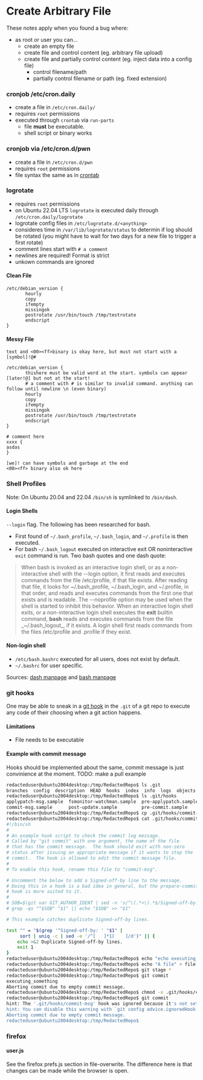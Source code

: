# Create Arbitrary File
These notes apply when you found a bug where:
* as root or user you can...
	* create an empty file
	* create file and control content (eg. arbitrary file upload)
	* create file and partially control content (eg. inject data into a config file)
		* control filename/path
		* partially control filename or path (eg. fixed extension)


### cronjob /etc/cron.daily
* create a file in `/etc/cron.daily/`
* requires `root` permissions
* executed through `crontab` via `run-parts`
	* file **must** be executable.
	* shell script or binary works

### cronjob via /etc/cron.d/pwn
* create a file in `/etc/cron.d/pwn`
* requires `root` permissions
* file syntax the same as in [crontab](../file-append/README.md#crontab)

### logrotate
* requires `root` permissions
* on Ubuntu 22.04 LTS `logrotate` is executed daily through `/etc/cron.daily/logrotate`
* logrotate config files in `/etc/logrotate.d/<anything>`
* consideres time in `/var/lib/logrotate/status` to determin if log should be rotated (you might have to wait for two days for a new file to trigger a first rotate)
* comment lines start with `# a comment`
* newlines are required! Format is strict
* unkown commands are ignored

#### Clean File
```
/etc/debian_version {
       hourly
       copy
       ifempty
       missingok 
       postrotate /usr/bin/touch /tmp/testrotate 
       endscript
}
```

#### Messy File
```
text and <00><ff>binary is okay here, but must not start with a [symbol]!@#

/etc/debian_version {
       thishere must be valid word at the start. symbols can appear [later!@] but not at the start!
       # a comment with # is similar to invalid command. anything can follow until newline \n (even binary)
       hourly
       copy
       ifempty
       missingok 
       postrotate /usr/bin/touch /tmp/testrotate 
       endscript
}

# comment here
xxxx {
asdas
}

[we]! can have symbols and garbage at the end
<00><ff> binary also ok here
```
### Shell Profiles
Note: On Ubuntu 20.04 and 22.04 `/bin/sh` is symlinked to `/bin/dash`. 
#### Login Shells
`--login` flag. 
The following has been researched for bash. 
* First found of `~/.bash_profile`, `~/.bash_login`, and `~/.profile` is then executed.
* For bash `~/.bash_logout` executed on interactive exit OR noninteractive `exit` command is run.
Two bash quotes and one dash quote: 
> When bash is invoked as an interactive login shell, or as a non-interactive shell with the --login option, it first reads and executes commands from the file /etc/profile, if that file exists.  After reading that file, it looks for ~/.bash_profile, ~/.bash_login, and ~/.profile, in that order, and reads and executes commands from the first one that exists and is readable.  The --noprofile option may be used when the shell is started to inhibit this behavior.
> When an interactive login shell exits, or a non-interactive login shell executes the **exit** builtin command, **bash** reads and executes commands from the file _~/.bash_logout_, if it exists.
> A login shell first reads commands from the files /etc/profile and .profile if they exist.
#### Non-login shell
* `/etc/bash.bashrc` executed for all users, does not exist by default. 
* `~/.bashrc` for user specific.  

Sources: [dash manpage](https://manned.org/dash) and [bash manpage](https://manned.org/bash)

### git hooks
One may be able to sneak in a [git hook](https://git-scm.com/book/en/v2/Customizing-Git-Git-Hooks#_git_hooks) in the `.git` of a git repo to execute any code of their choosing when a git action happens.
#### Limitations
* File needs to be executable
#### Example with commit message
Hooks should be implemented about the same, commit message is just convinience at the moment. TODO: make a pull example
```bash
redacteduser@ubuntu2004desktop:/tmp/RedactedRepo$ ls .git
branches  config  description  HEAD  hooks  index  info  logs  objects  packed-refs  refs
redacteduser@ubuntu2004desktop:/tmp/RedactedRepo$ ls .git/hooks
applypatch-msg.sample  fsmonitor-watchman.sample  pre-applypatch.sample  pre-merge-commit.sample    pre-push.sample    pre-receive.sample
commit-msg.sample      post-update.sample         pre-commit.sample      prepare-commit-msg.sample  pre-rebase.sample  update.sample
redacteduser@ubuntu2004desktop:/tmp/RedactedRepo$ cp .git/hooks/commit-msg.sample .git/hooks/commit-msg
redacteduser@ubuntu2004desktop:/tmp/RedactedRepo$ cat .git/hooks/commit-msg
#!/bin/sh
#
# An example hook script to check the commit log message.
# Called by "git commit" with one argument, the name of the file
# that has the commit message.  The hook should exit with non-zero
# status after issuing an appropriate message if it wants to stop the
# commit.  The hook is allowed to edit the commit message file.
#
# To enable this hook, rename this file to "commit-msg".

# Uncomment the below to add a Signed-off-by line to the message.
# Doing this in a hook is a bad idea in general, but the prepare-commit-msg
# hook is more suited to it.
#
# SOB=$(git var GIT_AUTHOR_IDENT | sed -n 's/^\(.*>\).*$/Signed-off-by: \1/p')
# grep -qs "^$SOB" "$1" || echo "$SOB" >> "$1"

# This example catches duplicate Signed-off-by lines.

test "" = "$(grep '^Signed-off-by: ' "$1" |
	 sort | uniq -c | sed -e '/^[ 	]*1[ 	]/d')" || {
	echo >&2 Duplicate Signed-off-by lines.
	exit 1
}
redacteduser@ubuntu2004desktop:/tmp/RedactedRepo$ echo "echo executing_something" >> .git/hooks/commit-msg
redacteduser@ubuntu2004desktop:/tmp/RedactedRepo$ echo "A file" > file
redacteduser@ubuntu2004desktop:/tmp/RedactedRepo$ git stage *
redacteduser@ubuntu2004desktop:/tmp/RedactedRepo$ git commit
executing_something
Aborting commit due to empty commit message.
redacteduser@ubuntu2004desktop:/tmp/RedactedRepo$ chmod -x .git/hooks/commit-msg
redacteduser@ubuntu2004desktop:/tmp/RedactedRepo$ git commit
hint: The '.git/hooks/commit-msg' hook was ignored because it's not set as executable.
hint: You can disable this warning with `git config advice.ignoredHook false`.
Aborting commit due to empty commit message.
redacteduser@ubuntu2004desktop:/tmp/RedactedRepo$ 

```
### firefox
#### user.js
See the firefox prefs.js section in file-overwrite. The difference here is that changes can be made while the browser is open. 